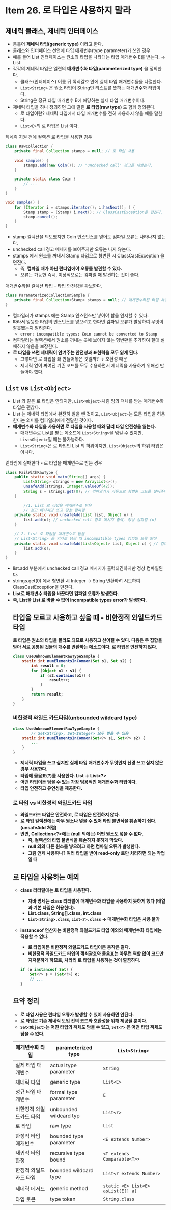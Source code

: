 # Item 26. 로 타입은 사용하지 말라
## 제네릭 클래스, 제네릭 인터페이스

- 통틀어 **제네릭 타입(generic type)** 이라고 한다.
- 클래스와 인터페이스 선언에 타입 매개변수(type parameter)가 쓰인 경우
- 예를 들어 List 인터페이스는 원소의 타입을 나타대는 타입 매개변수 E를 받는다. → List<E>
- 각각의 제네릭 타입은 일련의 **매개변수화 타입(parameterized type)** 을 정의한다.
    - 클래스(인터페이스) 이름 뒤 꺽쇠갈호 안에 실제 타입 매개변수들을 나열한다.
    - `List<String>` 은 원소 타입이 String인 리스트를 뜻하는 매개변수화 타입이다.
    - String은 정규 타입 매개변수 E에 해당하는 실제 타입 매개변수이다.
- 제네릭 타입을 하나 정의하면 그에 딸린 **로 타입(raw type)** 도 함께 정의된다.
    - 로 타입이란? 제네릭 타입에서 타입 매개변수를 전혀 사용하지 않을 때를 말한다.
    - `List<E>`의 로 타입은 List 이다.

제네릭 지원 전에 컬렉션 로 타입을 사용한 경우

```java
class RawCollection {
    private final Collection stamps = null; // 로 타입 사용

    void sample() {
        stamps.add(new Coin()); // "unchecked call" 경고를 내뱉는다.
    }

    private static class Coin {
        // ...
    }
}
```

```java
void sample() {
    for (Iterator i = stamps.iterator(); i.hasNext(); ) {
        Stamp stamp = (Stamp) i.next(); // ClassCastException을 던진다.
        stamp.cancel();
    }
}
```

- stamp 컬렉션을 의도했지만 Coin 인스턴스를 넣어도 컴파일 오류는 나타나지 않는다.
- unchecked call 경고 메세지를 보여주지만 오류는 나지 않는다.
- stamps 에서 원소를 꺼내서 Stamp 타입으로 형변환 시 ClassCastException 을 던진다.
    - 즉, **컴파일 때가 아닌 런타임에야 오류를 발견할 수 있다.**
    - 오류는 가능한 즉시, 이상적으로는 컴파일 때 발견하는 것이 좋다.

매개변수화된 컬렉션 타입 - 타입 안전성을 확보한다.

```java
class ParameterizedCollectionSample {
    private final Collection<Stamp> stamps = null; // 매개변수화된 타입 사용
}
```

- 컴파일러가 stamps 에는 Stamp 인스턴스만 넣어야 함을 인지할 수 있다.
- 따라서 엉뚱한 타입의 인스턴스를 넣으려고 한다면 컴파일 오류가 발생하여 무엇이 잘못됐는지 알려준다.
    - `error: incompatible types: Coin cannot be converted to Stamp`
- 컴파일러는 컬렉션에서 원소를 꺼내는 곳에 보이지 않는 형변환을 추가하여 절대 실패하지 않음을 보장한다.
- **로 타입을 쓰면 제네릭이 안겨주는 안전성과 표현력을 모두 잃게 된다.**
    - 그렇다면 로 타입을 왜 만들어놓은 것일까? → 호환성 때문
    - 제네릭 없이 짜여진 기존 코드를 모두 수용하면서 제네릭을 사용하기 위해선 만들어야 했다.

## `List` vs `List<Object>`

- List 와 같은 로 타입은 안되지만, `List<Object>`처럼 임의 객체를 받는 매개변수화 타입은 괜찮다.
- List 는 제네릭 타입에서 완전히 발을 뺀 것이고, `List<Object>`는 모든 타입을 허용한다는 의미를 컴파일러에게 전달한 것이다.
- **매개변수화 타입을 사용하면 로 타입을 사용할 때와 달리 타입 안전성을 잃는다.**
    - 매개변수로 List를 받는 메소드에 `List<String>`을 넘길 수 있지만, `List<Object>`일 때는 불가능하다.
    - `List<String>`은 로 타입인 List 의 하위이지만,  `List<Object>`의 하위 타입은 아니다.

런타임에 실패한다 - 로 타입을 매개변수로 받는 경우

```java
class FailWithRawType {
    public static void main(String[] args) {
        List<String> strings = new ArrayList<>();
        unsafeAdd(strings, Integer.valueOf(42));
        String s = strings.get(0); // 컴파일러가 자동으로 형변환 코드를 넣어준다.
    }
		
		//1. List 로 타입을 매개변수로 받음
		// 경고 메시지만 뜨고 정상 컴파일
    private static void unsafeAdd(List list, Object o) {
        list.add(o); // unchecked call 경고 메시지 출력, 정상 컴파일 (o)
    }
    
    // 2. List 로 타입을 매개변수로 받음
    // List<String> 을 인자로 넘길 때 incompatible types 컴파일 오류 발생
    private static void unsafeAdd(List<Object> list, Object o) { // 컴파일 오류!!!
        list.add(o);
    }
}
```

- list.add 부분에서 unchecked call 경고 메시지가 출력되긴하지만 정상 컴파일된다.
- strings.get(0) 에서 형변환 시 Integer → String 변환하려 시도하여 ClassCastException을 던진다.
- **List<Object>로 매개변수 타입을 바꾼다면 컴파일 오류가 발생한다.**
- 즉, List<String>을 List<Object> 로 바꿀 수 없어 incompatible types error가 발생한다.
    
## 타입을 모르고 사용하고 싶을 때 - 비한정적 와일드카드 타입

로 타입은 원소의 타입을 몰라도 되므로 사용하고 싶어질 수 있다. 다음은 두 집합을 받아 서로 공통된 것들의 개수를 반환하는 메소드이다. 로 타입은 안전하지 않다.

```java
class UseUnknownElementRawTypeSample {
    static int numElementsInCommon(Set s1, Set s2) {
        int result = 0;
        for (Object o1 : s1) {
            if (s2.contains(o1)) {
                result++;
            }
        }
        return result;
    }
}
```

### 비한정적 와일드 카드타입(unbounded wildcard type)

```java
class UseUnknownElementRawTypeSample {
		// Set<String>, Set<Integer> 모두 받을 수 있음
    static int numElementsInCommon(Set<?> s1, Set<?> s2) {
	    ...
    }
}
```

- **제네릭 타입을 쓰고 싶지만 실제 타입 매개변수가 무엇인지 신경 쓰고 싶지 않은 경우 사용한다.**
- 타입에 물음표(?)를 사용한다. List<E> → List<?>
- 어떤 타입이든 담을 수 있는 가장 범용적인 매개변수화 타입이다.
- 타입 안전하고 유연성을 제공한다.

### 로 타입 vs 비한정적 와일드카드 타입

- 와일드카드 타입은 안전하고, 로 타입은 안전하지 않다.
- 로 타입 컬렉션에는 아무 원소나 넣을 수 있어 타입 불변식을 훼손하기 쉽다. (unsafeAdd 처럼)
- 반면, **Collection<?>에는 (null 외에는) 어떤 원소도 넣을 수 없다.**
    - 즉, 컬렉션의 타입 불변식을 훼손하지 못하게 막았다.
    - null 외의 다른 원소를 넣으려고 하면 컴파일 오류가 발생한다.
    - 그럼 언제 사용하나? 여러 타입을 받아 **read-only** 로만 처리하면 되는 작업일 때

## 로 타입을 사용하는 예외

- class 리터럴에는 로 타입을 사용한다.
    - 자바 명세는 class 리터럴에 매개변수화 타입을 사용하지 못하게 했다 (배열과 기본 타입은 허용한다).
    - List.class, String[].class, int.class
    - `List<String>.class`, `List<?>.class` → 매개변수화 타입은 사용 불가
- instanceof 연산자는 비한정적 와일드카드 타입 이외의 매개변수화 타입에는 적용할 수 없다.
    - 로 타입이든 비한정적 와일드카드 타입이든 동작은 같다.
    - 비한정적 와일드카드 타입의 꺾쇠괄호와 물음표는 아무런 역할 없이 코드만 지저분하게 하므로, 차라리 로 타입을 사용하는 것이 깔끔하다.
    
    ```java
    if (o instanceof Set) {
        Set<?> s = (Set<?>) o;
        // ...
    }
    ```
    

## 요약 정리

- **로 타입 사용은 런타임 오류가 발생할 수 있어 사용하면 안된다.**
- 로 타입은 기존 제네릭 도입 전의 코드와 호환성을 위해 제공될 뿐이다.
- `Set<Object>`는 어떤 타입의 객체도 담을 수 있고, `Set<?>` 은 어떤 타입 객체도 담을 수 없다.

| 매개변수화 타입 | parameterized type | `List<String>` |
| --- | --- | --- |
| 실제 타입 매개변수 | actual type parameter | `String` |
| 제네릭 타입 | generic type | `List<E>` |
| 정규 타입 매개변수 | formal type parameter | `E` |
| 비한정적 와일드카드 타입 | unbounded wildcard typ | `List<?>` |
| 로 타입 | raw type | `List` |
| 한정적 타입 매개변수 | bounded type parameter | `<E extends Number>` |
| 재귀적 타입 한정 | recursive type bound | `<T extends Comparable<T>>` |
| 한정적 와일드카드 타입 | bounded wildcard type | `List<? extends Number>` |
| 제네릭 메서드 | generic method | `static <E> List<E> asList(E[] a)` |
| 타입 토큰 | type token | `String.class` |